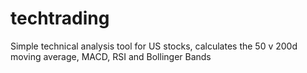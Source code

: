 # techtrading
Simple technical analysis tool for US stocks, calculates the 50 v 200d moving average, MACD, RSI and Bollinger Bands
